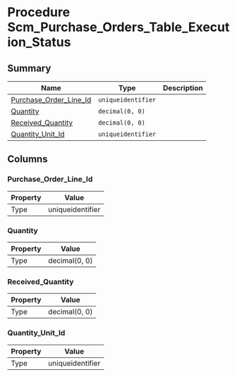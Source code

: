 # Procedure Scm_Purchase_Orders_Table_Execution_Status


## Summary

| Name | Type | Description |
| - | - | --- |
|[Purchase_Order_Line_Id](#purchase_order_line_id)|`uniqueidentifier` ||
|[Quantity](#quantity)|`decimal(0, 0)` ||
|[Received_Quantity](#received_quantity)|`decimal(0, 0)` ||
|[Quantity_Unit_Id](#quantity_unit_id)|`uniqueidentifier` ||

## Columns

### Purchase_Order_Line_Id

| Property | Value |
| - | - |
|Type|uniqueidentifier|

### Quantity

| Property | Value |
| - | - |
|Type|decimal(0, 0)|

### Received_Quantity

| Property | Value |
| - | - |
|Type|decimal(0, 0)|

### Quantity_Unit_Id

| Property | Value |
| - | - |
|Type|uniqueidentifier|


